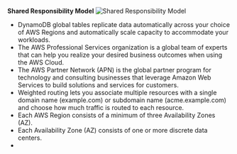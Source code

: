 **Shared Responsibility Model**
![Shared Responsibility Model](https://d1.awsstatic.com/security-center/Shared_Responsibility_Model_V2.59d1eccec334b366627e9295b304202faf7b899b.jpg)
* DynamoDB global tables replicate data automatically across your choice of AWS Regions and automatically scale capacity to accommodate your workloads.
* The AWS Professional Services organization is a global team of experts that can help you realize your desired business outcomes when using the AWS Cloud.
* The AWS Partner Network (APN) is the global partner program for technology and consulting businesses that leverage Amazon Web Services to build solutions and services for customers.
* Weighted routing lets you associate multiple resources with a single domain name (example.com) or subdomain name (acme.example.com) and choose how much traffic is routed to each resource.
* Each AWS Region consists of a minimum of three Availability Zones (AZ).
* Each Availability Zone (AZ) consists of one or more discrete data centers.
* 
